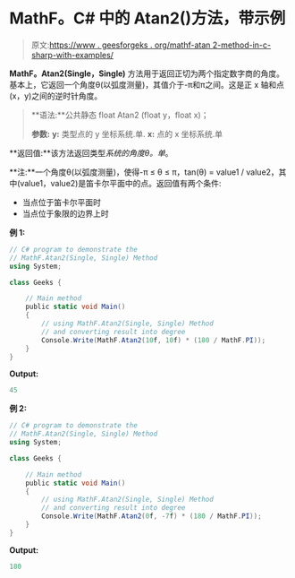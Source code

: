 # MathF。C# 中的 Atan2()方法，带示例

> 原文:[https://www . geesforgeks . org/mathf-atan 2-method-in-c-sharp-with-examples/](https://www.geeksforgeeks.org/mathf-atan2-method-in-c-sharp-with-examples/)

**MathF。Atan2(Single，Single)** 方法用于返回正切为两个指定数字商的角度。基本上，它返回一个角度θ(以弧度测量)，其值介于-π和π之间。这是正 x 轴和点(x，y)之间的逆时针角度。

> **语法:**公共静态 float Atan2 (float y，float x)；
> 
> **参数:**
> **y:** 类型点的 y 坐标系统.单.
> **x:** 点的 x 坐标系统.单

**返回值:**该方法返回类型*系统的角度θ。单*。

**注:**一个角度θ(以弧度测量)，使得-π ≤ θ ≤ π，tan(θ) = value1 / value2，其中(value1，value2)是笛卡尔平面中的点。返回值有两个条件:

*   当点位于笛卡尔平面时
*   当点位于象限的边界上时

**例 1:**

```cs
// C# program to demonstrate the 
// MathF.Atan2(Single, Single) Method
using System; 

class Geeks { 

    // Main method 
    public static void Main() 
    { 
        // using MathF.Atan2(Single, Single) Method 
        // and converting result into degree 
        Console.Write(MathF.Atan2(10f, 10f) * (180 / MathF.PI)); 
    } 
} 
```

**Output:**

```cs
45

```

**例 2:**

```cs
// C# program to demonstrate the 
// MathF.Atan2(Single, Single) Method
using System; 

class Geeks { 

    // Main method 
    public static void Main() 
    { 
        // using MathF.Atan2(Single, Single) Method 
        // and converting result into degree 
        Console.Write(MathF.Atan2(0f, -7f) * (180 / MathF.PI)); 
    } 
} 
```

**Output:**

```cs
180

```